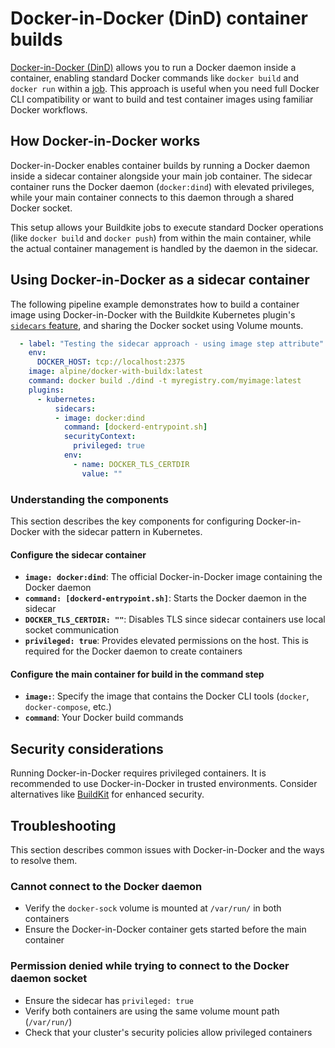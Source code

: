 # Docker-in-Docker (DinD) container builds

[Docker-in-Docker (DinD)](https://hub.docker.com/_/docker) allows you to run a Docker daemon inside a container, enabling standard Docker commands like `docker build` and `docker run` within a [job](/docs/pipelines/glossary#job). This approach is useful when you need full Docker CLI compatibility or want to build and test container images using familiar Docker workflows.

## How Docker-in-Docker works

Docker-in-Docker enables container builds by running a Docker daemon inside a sidecar container alongside your main job container. The sidecar container runs the Docker daemon (`docker:dind`) with elevated privileges, while your main container connects to this daemon through a shared Docker socket.

This setup allows your Buildkite jobs to execute standard Docker operations (like `docker build` and `docker push`) from within the main container, while the actual container management is handled by the daemon in the sidecar.

## Using Docker-in-Docker as a sidecar container

The following pipeline example demonstrates how to build a container image using Docker-in-Docker with the Buildkite Kubernetes plugin's [`sidecars` feature](https://buildkite.com/docs/agent/v3/agent-stack-k8s/sidecars), and sharing the Docker socket using Volume mounts.

```yaml
  - label: "Testing the sidecar approach - using image step attribute"
    env:
      DOCKER_HOST: tcp://localhost:2375
    image: alpine/docker-with-buildx:latest
    command: docker build ./dind -t myregistry.com/myimage:latest
    plugins:
      - kubernetes:
          sidecars:
          - image: docker:dind
            command: [dockerd-entrypoint.sh]
            securityContext:
              privileged: true
            env:
              - name: DOCKER_TLS_CERTDIR
                value: ""
```

### Understanding the components

This section describes the key components for configuring Docker-in-Docker with the sidecar pattern in Kubernetes.

#### Configure the sidecar container

- **`image: docker:dind`**: The official Docker-in-Docker image containing the Docker daemon
- **`command: [dockerd-entrypoint.sh]`**: Starts the Docker daemon in the sidecar
- **`DOCKER_TLS_CERTDIR: ""`**: Disables TLS since sidecar containers use local socket communication
- **`privileged: true`**: Provides elevated permissions on the host. This is required for the Docker daemon to create containers

#### Configure the main container for build in the command step

- **`image:`**: Specify the image that contains the Docker CLI tools (`docker`, `docker-compose`, etc.)
- **`command`**: Your Docker build commands

## Security considerations

Running Docker-in-Docker requires privileged containers. It is recommended to use Docker-in-Docker in trusted environments. Consider alternatives like [BuildKit](/docs/agent/v3/agent-stack-k8s/buildkit-container-builds) for enhanced security.

## Troubleshooting

This section describes common issues with Docker-in-Docker and the ways to resolve them.

### Cannot connect to the Docker daemon

- Verify the `docker-sock` volume is mounted at `/var/run/` in both containers
- Ensure the Docker-in-Docker container gets started before the main container

### Permission denied while trying to connect to the Docker daemon socket

- Ensure the sidecar has `privileged: true`
- Verify both containers are using the same volume mount path (`/var/run/`)
- Check that your cluster's security policies allow privileged containers
